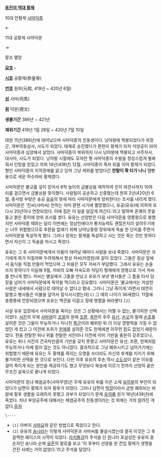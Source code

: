 **[동진의 역대 황제](%EB%8F%99%EC%A7%84#s-6.md)**

10대 안황제 [사마덕종](%EC%82%AC%EB%A7%88%EB%8D%95%EC%A2%85.md)

←

11대 공황제 사마덕문

→

황조 멸망

  

**[묘호](%EB%AC%98%ED%98%B8.md)**
**-**

**[시호](%EC%8B%9C%ED%98%B8.md)**
공황제(恭皇帝)

**[연호](%EC%97%B0%ED%98%B8.md)**
원희(元熙, 419년 ~ 420년 6월)

**[성](%EC%84%B1.md)**
사마(司馬)

**[휘](%ED%9C%98.md)**
덕문(德文)

**생몰기간**
386년 ~ 421년

**재위기간**
419년 1월 28일 ~ 420년 7월 10일

태원 11년(386년)에 태어났으며 사마덕종의 친동생이다. 낭야왕에 책봉되었다가 위장군, 개부의동삼사, 사도가 되었다. 태재로 승진했다가
환현이 황제가 되자 석양공이 되어 사마덕종과 심양에서 살았다. 사마덕종이 복위하자 다시 낭야왕에 책봉되고 서주자사, 대사마, 사도가 되었다.
낭야왕 시절에도 모자란 형 사마덕종의 수발을 정성스럽게 돌봐 줘서 인망을 얻었고 의희 14년(418년) 12월, 사마덕종이 죽자 뒤를 이어
황제가 되었다. 형인 사마덕종이 지적장애를 앓고 있어 그냥 제위를 받았다간 **찬탈이 확 티가 나니** 땜빵용으로 세운 허수아비 황제였다.

사마덕문은 불교를 깊이 믿어서 6척 높이의 금불상을 제작하여 친히 와관사까지 10여 리를 걸으면서 금불상을 맞이했다. 사람됨이 공손하고
신중했는데 원희 2년(420년) 6월, 중서령 부량은 송공 [유유](%EC%9C%A0%EC%9C%A0.md)의 뜻에 따라 사마덕문에게
양위한다는 조서를 내리게 했다. 사마덕문은 '진씨(사마씨) 천하는 이미 환현 시기에 멸망했으나, 유공(유유)에 의하여 또다시 20년이나
연장되었다. 이에 짐은 이 일을 달갑게 여긴다.'라고 말하며 혼쾌히 붓을 들고 붉은 종이에 양위 조서를 썼다. 유유는 선양받은 다음
사마덕문을 영릉왕으로 봉했지만 사마덕종 때와는 달리 이번에는 정상인에다가 통치능력도 괜찮은지라 살려두기에는 너무 위험했으므로 후환을 없애기
위해 낭야낭중령 장위에게 독술 한 단지를 주면서 사마덕문을 독살하게 했다. 그러나 장위는 황제를 독살하고 사는 것은 죽는 것만 못하다면서
자신이 그 독술을 마시고 죽었다.

유유는 그 후 사마덕문에게서 아들이 태어날 때마다 사람을 보내 죽였다. 사마덕문은 자기에게 화가 미칠까봐 두려워해서 항상 저씨(저영원)와
같이 있었다. 그들은 침상 앞에서 음식을 직접 만들어 먹었으며 그 비용은 모두 저씨가 부담했다. 그래서 유유는 손을 쓰지 못하다가 이듬해
9월, 저비의 오빠 저숙도와 저담지 형제에게 영릉으로 가서 저씨를 만나게 했다. 저씨는 별실에서 그들을 만났고 유유가 보낸 병사들은 그 틈을
타서 담장을 넘어가 사마덕문에게 독약을 먹으라고 강요했다. 사마덕문은 '불교에서는 자살한 사람은 내세에서 사람으로 태어날 수 없다고 했네.
그러니 그냥 죽이게.'라면서 태연히 말했고 병사들은 이불을 덮어서 질식사시켰는데`[1]` 그 때의 나이가 36세였다. 11월에 충평릉에
안장되었으며 유유는 백관을 이끌고 장례 행렬을 바라봣다.`[2]`

사살 유유 입장에서 사마덕문을 죽이는 것은 그 상황에서는 어쩔 수 없는, 불가피한 선택이었다.
[서진](%EC%84%9C%EC%A7%84.md)의 무제 [사마염](%EC%82%AC%EB%A7%88%EC%97%BC.md)이
[조위](%EC%A1%B0%EC%9C%84.md)의 원제 [조환](%EC%A1%B0%ED%99%98.md),
[촉한](%EC%B4%89%ED%95%9C.md)의 후주 [유선](%EC%9C%A0%EC%84%A0.md),
[손오](%EC%86%90%EC%98%A4.md)의 말제 [손호](%EC%86%90%ED%98%B8.md)를 살려준 것은 그들이
무능하거나 지나친 [폭군](%ED%8F%AD%EA%B5%B0.md)이라 폐위된 뒤 더 이상 영향력을 가질 수 없었던 게 컸고 그 이전에
조위가 [헌제](%ED%97%8C%EC%A0%9C.md)를 살려준 것도 헌제에겐 아무런 힘도 없었기 때문이었다. 한을 찬탈한 위나 위를
찬탈한 서진이나 이전에 이미 기반을 충분히 갖추었으나, 유유는 위나 서진의 건국자만큼의 기반을 갖지 못했고 사마덕문은 유선, 조환, 헌제처럼
무능하거나 아예 힘이 없는 것도 아니었다. 결과적으로 그냥 폐위시키고 넘어가기에는 위험했기 때문에 유유는 두 황제를 죽이는 오명을 쓰더라도
자신의 후계를 지키기 위해 불가피한 선택을 한 것으로 보인다. 다만 이후 유유의 후손 역시
[소도성](%EC%86%8C%EB%8F%84%EC%84%B1.md)이 같은 이유를 걸어 죽이게 되는 원인을 제공하기도 했고 무엇보다
북송에 이르기 전까지 선양의 끝은 무조건 살육으로 끝나게 되었다.

사마덕문의 장녀 해염공주(사마무영)은 무제 유유의 뒤를 이은 소제 [유의부](%EC%9C%A0%EC%9D%98%EB%B6%80.md)의
부인이 되었다가 남편이 황제가 되자 황후가 되었다. 그러나 남편이 [막장](%EB%A7%89%EC%9E%A5.md)이라서 금방 폐위되는
바람에 황후 생활을 오래하지 못했고 과부가 되었다가 문제 [유의륭](%EC%9C%A0%EC%9D%98%EB%A5%AD.md) 원가
16년(439년)에 죽었다. 차녀 부양공주에 대해서는 해염공주의 친동생이라는 것 외에는 거의 알려진 게
없다.[출처](http://pure11004.blog.me/120053302139)

`\----`

  * `[1]` 아버지 [사마요](%EC%82%AC%EB%A7%88%EC%9A%94.md)와 같은 방법으로 죽었다고 한다.
  * `[2]` 유유의 [송나라](%EC%86%A1%28%EC%9C%A1%EC%A1%B0%29.md)는 이렇게 사마덕문과 사마씨를 몰살시켰는데 결국 이것은 그 후 끔찍한 레이스의 시작이 되었다. [자치통감](%EC%9E%90%EC%B9%98%ED%86%B5%EA%B0%90.md)의 주석을 단 [원](%EC%9B%90.md)나라 호삼성은 유유의 증손자인 송나라 순제 [유준](%EC%9C%A0%EC%A4%80.md)의 말로를 보고 '이 후부터 선양을 한 전임 황제가 생명을 건진 사례는 거의 없었다.'라고 주석을 달았다.

